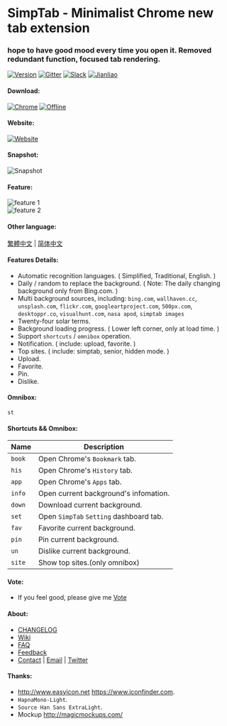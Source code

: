 SimpTab - Minimalist Chrome new tab extension
=======
### hope to have good mood every time you open it. Removed redundant function, focused tab rendering.
[![Version][version-badge]][version-link]
[![Gitter][gitter-badge]][gitter-link]
[![Slack][slack-badge]][slack-link]
[![Jianliao][jianliao-badge]][jianliao-link]

#### Download:
[![Chrome][chrome-badge]][chrome-link]
[![Offline][offline-badge]][offline-link]

#### Website:
[![Website][www-badge]][www-link]

#### Snapshot:
![Snapshot](http://i.imgur.com/qJ7Uwrz.jpg)

#### Feature:
![feature 1](http://i.imgur.com/BZGMo4p.jpg)  
![feature 2](http://i.imgur.com/auWFlc9.jpg)

#### Other language:
[繁體中文](https://github.com/kenshin/simptab/blob/master/README.tw.md) | [简体中文](https://github.com/kenshin/simptab/blob/master/README.md)

#### Features Details:
- Automatic recognition languages. ( Simplified, Traditional, English. )  
- Daily / random to replace the background. ( Note: The daily changing background only from Bing.com. )  
- Multi background sources, including: `bing.com`, `wallhaven.cc`, `unsplash.com`, `flickr.com`, `googleartproject.com`, `500px.com`, `desktoppr.co`, `visualhunt.com`, `nasa apod`, `simptab images`  
- Twenty-four solar terms.  
- Background loading progress. ( Lower left corner, only at load time. )  
- Support `shortcuts` / `omnibox` operation.  
- Notification. ( include: upload, favorite. )  
- Top sites. ( include: simptab, senior, hidden mode. )  
- Upload.  
- Favorite.  
- Pin.  
- Dislike.  

#### Omnibox:
`st`

#### Shortcuts && Omnibox:
Name | Description
------ | ------
`book` | Open Chrome's `Bookmark` tab.
`his ` | Open Chrome's `History` tab.
`app ` | Open Chrome's `Apps` tab.
`info` | Open current background's infomation.
`down` | Download current background.
`set ` | Open `SimpTab` `Setting` dashboard tab.
`fav`  | Favorite current background.
`pin`  | Pin current background.
`un`   | Dislike current background.
`site` | Show top sites.(only omnibox)

#### Vote:
* If you feel good, please give me [Vote](https://chrome.google.com/webstore/detail/simptab-new-tab/kbgmbmkhepchmmcnbdbclpkpegbgikjc)

#### About:
* [CHANGELOG](https://github.com/kenshin/simptab/blob/master/CHANGELOG.md)
* [Wiki](https://github.com/kenshin/simptab/wiki)
* [FAQ](https://github.com/Kenshin/simptab/wiki/常见问题)
* [Feedback](https://github.com/kenshin/simptab/issues)
* [Contact](http://kenshin.wang) | [Email](kenshin@ksria.com) | [Twitter](https://twitter.com/wanglei001)

#### Thanks:
- <http://www.easyicon.net> <https://www.iconfinder.com>.
- `HapnaMono-Light`.
- `Source Han Sans ExtraLight`.
- Mockup <http://magicmockups.com/>

<!-- Link -->
[www-badge]:        https://img.shields.io/badge/website-_simptab.ksria.com-1DBA90.svg
[www-link]:         http://ksria.com/simptab
[version-badge]:    https://img.shields.io/badge/lastest_version-1.5.0-blue.svg
[version-link]:     https://github.com/kenshin/simptab/releases
[chrome-badge]:     https://img.shields.io/badge/download-_chrome_webstore-brightgreen.svg
[chrome-link]:      https://chrome.google.com/webstore/detail/simptab-new-tab/kbgmbmkhepchmmcnbdbclpkpegbgikjc
[offline-badge]:    https://img.shields.io/badge/download-_crx-brightgreen.svg
[offline-link]:     http://ksria.com/simptab/crx/1.5.0/simptab.crx
[gitter-badge]:     https://badges.gitter.im/kenshin/simptab.svg
[gitter-link]:      https://gitter.im/kenshin/simptab?utm_source=badge&utm_medium=badge&utm_campaign=pr-badge
[slack-badge]:      https://img.shields.io/badge/chat-slack-orange.svg
[slack-link]:       https://simptab-crx.slack.com/
[jianliao-badge]:   https://img.shields.io/badge/chat-jianliao-yellowgreen.svg
[jianliao-link]:    https://guest.jianliao.com/rooms/76dce8b01v
